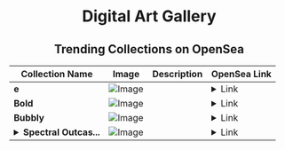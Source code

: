 <div align="center">

# Digital Art Gallery

## Trending Collections on OpenSea

| Collection Name                       | Image                                                                                     | Description                       | OpenSea Link                                                                                          |
|---------------------------------------|-------------------------------------------------------------------------------------------|-----------------------------------|--------------------------------------------------------------------------------------------------------|
| **e** | ![Image](https://i.seadn.io/s/raw/files/f8b10b27bf1ffd0f8a43af8e97551f75.jpg?w=500&auto=format?w=200&auto=format) |  | <details><summary>Link</summary>[e](https://opensea.io/collection/e-1620)</details> |
| **Bold** | ![Image](https://i.seadn.io/s/raw/files/778972950442b84e61c286f365f44fd7.jpg?w=500&auto=format?w=200&auto=format) |  | <details><summary>Link</summary>[Bold](https://opensea.io/collection/bold-1791)</details> |
| **Bubbly** | ![Image](https://i.seadn.io/s/raw/files/1c84dc3fa65de757fee0603db52134d8.jpg?w=500&auto=format?w=200&auto=format) |  | <details><summary>Link</summary>[Bubbly](https://opensea.io/collection/bubbly-1810)</details> |
| **<details><summary>Spectral Outcas...</summary>Spectral Outcasts</details>** | ![Image](https://i.seadn.io/s/raw/files/1cd57470bef43f6a364ab2fc7880da1d.jpg?w=500&auto=format?w=200&auto=format) |  | <details><summary>Link</summary>[Spectral Outcasts](https://opensea.io/collection/spectral-outcasts-13)</details> |

</div>